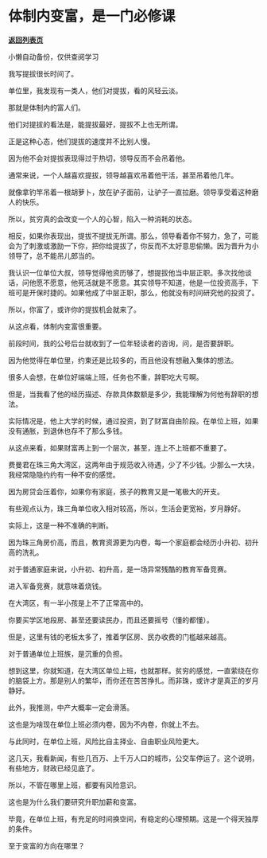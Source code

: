 # 体制内变富，是一门必修课

[**返回列表页**](/gzh/费曼的小茶馆)

小懒自动备份，仅供查阅学习

我写提拔很长时间了。

  

单位里，我发现有一类人，他们对提拔，看的风轻云淡。

  

那就是体制内的富人们。

  

他们对提拔的看法是，能提拔最好，提拔不上也无所谓。

  

正是这种心态，他们提拔的速度并不比别人慢。

  

因为他不会对提拔表现得过于热切，领导反而不会吊着他。

  

通常来说，一个人越喜欢提拔，领导越喜欢吊着他干活，甚至吊着他几年。

  

就像拿钓竿吊着一根胡萝卜，放在驴子面前，让驴子一直拉磨。领导享受着这种磨人的快乐。

  

所以，贫穷真的会改变一个人的心智，陷入一种消耗的状态。

  

相反，如果你表现出，提拔不提拔无所谓。那么，领导看着你不努力，急了，可能会为了刺激或激励一下你，把你给提拔了，你反而不太好意思偷懒。因为晋升为小领导了，总不能吊儿郎当的。

  

我认识一位单位大叔，领导觉得他资历够了，想提拔他当中层正职。多次找他谈话，问他愿不愿意，他死活就是不愿意。其实领导不知道，他是一位投资高手，下班可是开保时捷的。如果他成了中层正职，那么，他就没有时间研究他的投资了。

  

所以，你富了，或许你的提拔机会就来了。

  

从这点看，体制内变富很重要。

  

前段时间，我的公号后台就收到了一位年轻读者的咨询，问，是否要辞职。

  

因为他觉得在单位里，约束还是比较多的，而且他没有想融入集体的想法。

  

很多人会想，在单位好端端上班，任务也不重，辞职吃大亏啊。

  

但是，当我看了他的经历描述、存款具体数额是多少，我能理解为何他有辞职的想法。

  

实际情况是，他上大学的时候，通过投资，到了财富自由阶段。在单位上班，如果没有通胀，到退休也存不了那么多钱。

  

从这点来看，如果财富再上到一个层次，甚至，连上不上班都不重要了。

  

费曼君在珠三角大湾区，这两年由于规范收入待遇，少了不少钱。少那么一大块，我经常隐隐约约有一种不安的感觉。

  

因为房贷会压着你，如果你有家庭，孩子的教育又是一笔极大的开支。

  

有些观点认为，珠三角单位收入相对较高，所以，生活会更宽裕，岁月静好。

  

实际上，这是一种不准确的判断。

  

因为珠三角房价高，而且，教育资源更为内卷，每一个家庭都会经历小升初、初升高的洗礼。

  

对于普通家庭来说，小升初、初升高，是一场异常残酷的教育军备竞赛。

  

进入军备竞赛，就意味着烧钱。

  

在大湾区，有一半小孩是上不了正常高中的。

  

你要买学区地段房、甚至还要读民办，而且还要摇号（懂的都懂）。

  

但是，这里有钱的老板太多了，推着学区房、民办收费的门槛越来越高。

  

对于普通单位上班族，是沉重的负担。

  

想到这里，你就知道，在大湾区单位上班，也就那样。贫穷的感觉，一直萦绕在你的脑袋上方。那是别人的繁华，而你还在苦苦挣扎。而非珠，或许才是真正的岁月静好。

  

此外，我推测，中产大概率一定会滑落。

  

这也是为啥现在单位上班必须内卷，因为不内卷，你就上不去。

  

与此同时，在单位上班，风险比自主择业、自由职业风险更大。

  

这几天，我看新闻，有些几百万、上千万人口的城市，公交车停运了。这个说明，有些地方，财政已经见底了。

  

所以，不管在哪里上班，都要有风险意识。

  

这也是为什么我们要研究升职加薪和变富。

  

毕竟，在单位上班，有充足的时间换空间，有稳定的心理预期。这是一个得天独厚的条件。

  

至于变富的方向在哪里？

